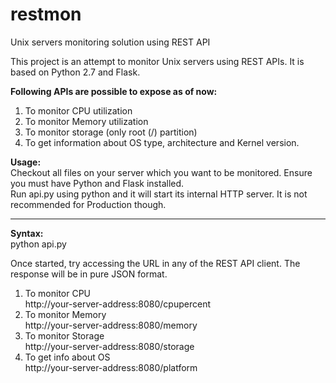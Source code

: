# restmon
Unix servers monitoring solution using REST API

This project is an attempt to monitor Unix servers using REST APIs. 
It is based on Python 2.7 and Flask.


<b>Following APIs are possible to expose as of now:</b>
<ol>
<li>To monitor CPU utilization</li>
<li>To monitor Memory utilization</li>
<li>To monitor storage (only root (/) partition)</li>
<li>To get information about OS type, architecture and Kernel version.</li>
</ol>
<b>Usage:</b><br>
Checkout all files on your server which you want to be monitored. Ensure you must have Python and Flask installed.<br>
Run api.py using python and it will start its internal HTTP server. It is not recommended for Production though.
<hr>
<b>Syntax:</b><br>
python api.py

Once started, try accessing the URL in any of the REST API client. The response will be in pure JSON format.<br>
1. To monitor CPU<br>
http://your-server-address:8080/cpupercent<br>
2. To monitor Memory<br>
http://your-server-address:8080/memory<br>
3. To monitor Storage<br>
http://your-server-address:8080/storage<br>
4. To get info about OS<br>
http://your-server-address:8080/platform<br>


